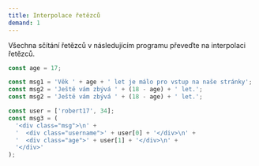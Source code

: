 ```yaml
---
title: Interpolace řetězců
demand: 1
---
```


Všechna sčítání řetězců v následujícím programu převeďte na interpolaci řetězců.

<!-- prettier-ignore -->
```js
const age = 17;

const msg1 = 'Věk ' + age + ' let je málo pro vstup na naše stránky';
const msg2 = 'Ještě vám zbývá ' + (18 - age) + ' let.';
const msg2 = 'Ještě vám zbývá ' + (18 - age) + ' let.';

const user = ['robert17', 34];
const msg3 = (
  '<div class="msg">\n' + 
  '  <div class="username">' + user[0] + '</div>\n' + 
  '  <div class="age">' + user[1] + '</div>\n' + 
  '</div>'
);
```
